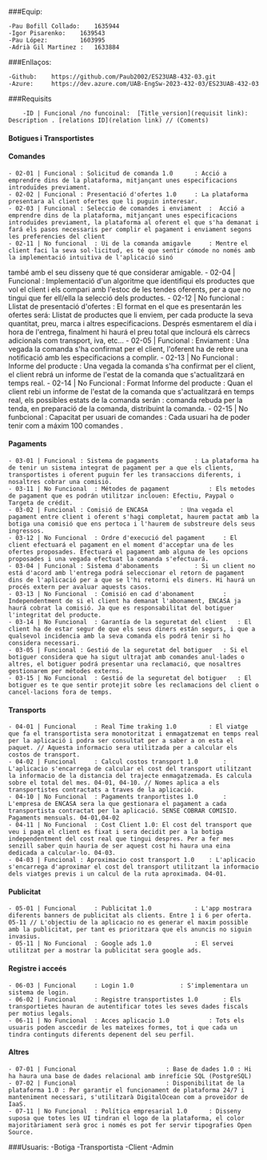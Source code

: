
###Equip: 

	-Pau Bofill Collado: 	1635944
	-Igor Pisarenko: 	1639543
	-Pau López: 		1603995 
	-Adrià Gil Martinez : 	1633884

###Enllaços: 
	
	-Github: 	https://github.com/Paub2002/ES23UAB-432-03.git
	-Azure:		https://dev.azure.com/UAB-EngSw-2023-432-03/ES23UAB-432-03

###Requisits 

		-ID | Funcional	/no funcoinal:  [Title_version](requisit link): Description . [relations ID](relation link) // (Coments)


#### Botigues i Transportistes 
#### Comandes 
	- 02-01 | Funcional	: Solicitud de comanda 1.0		: Acció a emprendre dins de la plataforma, mitjançant unes especificacions introduïdes previament.
	- 02-02 | Funcional	: Presentació d'ofertes 1.0		: La plataforma presentara al client ofertes que li puguin interesar. 
	- 02-03 | Funcional	: Seleccio de comandes i enviament	:  Acció a emprendre dins de la plataforma, mitjançant unes especificacions introduïdes previament, la plataforma al oferent el que s'ha demanat i fará els pasos necessaris per complir el pagament i enviament segons les preferencies del client
	- 02-11 | No funcional	: Ui de la comanda amigavle		: Mentre el client faci la seva sol·licitud, es té que sentir cómode no només amb la implementació intuitiva de l'aplicació sinó
també amb el seu disseny que té que considerar amigable.
	- 02-04 | Funcional	: Implementació d'un algoritme que identifiqui els productes que vol el client i els compari amb l'estoc de les tendes oferents, per a que no tingui que fer ell/ella la selecció dels productes.
	- 02-12 | No funcional	: Llistat de presentació d'ofertes	: El format en el que es presentarán les ofertes será: Llistat de productes que li enviem, per cada producte la seva quantitat, preu, marca i altres especificacions. Després esmentarem el día i hora de l'entrega, finalment hi haurá el preu total que inclourá els càrrecs adicionals com transport, iva, etc...
	- 02-05 | Funcional	: Enviament				: Una vegada la comanda s'ha confirmat per el client, l'oferent ha de rebre una notificació amb les especificacions a complir.
	- 02-13 | No Funcional	: Informe del producte			: Una vegada la comanda s'ha confirmat per el client, el client rebrá un informe de l'estat de la comanda que s'actualitzará en temps real.
	- 02-14 | No Funcional  : Format  Informe del producte		: Quan el client rebi un informe de l'estat de la comanda que s'actualitzará en temps real, els possibles estats de la comanda serán : comanda rebuda per la tenda, en preparació de la comanda, distribuint la comanda.
	- 02-15 | No funbcional : Capacitat per usuari de comandes	: Cada usuari ha de poder tenir com a máxim 100 comandes .


#### Pagaments
	- 03-01 | Funcional	: Sistema de pagaments			: La plataforma ha de tenir un sistema integrat de pagament per a que els clients, transportistes i oferent puguin fer les transaccions diferents, i nosaltres cobrar una comisió.
	- 03-11 | No Funcional	: Métodes de pagament			: Els metodes de pagament que es podrán utilitzar inclouen: Efectiu, Paypal o Targeta de crédit.
	- 03-02 | Funcional	: Comisió de ENCASA			: Una vegada el pagament entre client i oferent s'hagi completat, haurem pactat amb la botiga una comisió que ens pertoca i l'haurem de substreure dels seus ingressos.
	- 03-12 | No Funcional  : Ordre d'execució del pagament		: El client efectuará el pagament en el moment d'acceptar una de les ofertes proposades. Efectuará el pagament amb alguna de les opcions proposades i una vegada efectuat la comanda s'efectuará.
	- 03-04 | Funcional	: Sistema d'abonaments			: Si un client no está d'acord amb l'entrega podrá seleccionar el retorn de pagament dins de l'aplicació per a que se l'hi retorni els diners. Hi haurá un procés extern per avaluar aquests casos.
	- 03-13 | No Funcional	: Comisió en cad d'abonament		: Independentment de si el client ha demanat l'abonament, ENCASA ja haurá cobrat la comisió. Ja que es responsabilitat del botiguer l'integritat del producte.
	- 03-14 | No Funcional  : Garantía de la seguretat del client	: El client ha de estar segur de que els seus diners están segurs, i que a qualsevol incidencia amb la seva comanda els podrá tenir si ho considera necessari.
	- 03-05 | Funcional	: Gestió de la seguretat del botiguer	: Si el botiguer considera que ha sigut ultrajat amb comandes anul·lades o altres, el botiguer podrá presentar una reclamació, que nosaltres gestionarem per métodes externs.
	- 03-15 | No Funcional  : Gestió de la seguretat del botiguer	: El botiguer es te que sentir protejit sobre les reclamacions del client o cancel·lacions fora de temps.



#### Transports 
	- 04-01 | Funcional 	: Real Time traking 1.0			: El viatge que fa el transportista sera monotoritzat i enmagatzemat en temps real per la aplicació i podra ser consultat per a saber a on esta el paquet. // Aquesta informacio sera utilitzada per a calcular els costos de transport.
	- 04-02 | Funcional 	: Calcul costos transport 1.0		: L'aplicacio s'encarrega de calcular el cost del transport utilitzant la informacio de la distancia del trajecte enmagatzemada. Es calcula sobre el total del mes. 04-01, 04-10. // Nomes aplica a els transportistes contractats a traves de la aplicació.
	- 04-10 | No Funcional 	: Pagaments tranportistes 1.0		: L'empresa de ENCASA sera la que gestionara el pagament a cada transportista contractat per la aplicació. SENSE COBRAR COMISIO. Pagaments mensuals. 04-01,04-02
	- 04-11 | No Funcional 	: Cost Client 1.0: El cost del transport que veu i paga el client es fixat i sera decidit per a la botiga independentment del cost real que tingui despres. Per a fer mes senzill saber quin hauria de ser aquest cost hi haura una eina dedicada a calcular-lo. 04-03.
	- 04-03 | Funcional	: Aproximacio cost transport 1.0	: L'aplicacio s'encarrega d'aproximar el cost del transport utilitzant la informacio dels viatges previs i un calcul de la ruta aproximada. 04-01. 

#### Publicitat
	- 05-01 | Funcional 	: Publicitat 1.0			: L'app mostrara diferents banners de publicitat als clients. Entre 1 i 6 per oferta. 05-11 // L'objectiu de la aplicacio no es generar el maxim possible amb la publicitat, per tant es prioritzara que els anuncis no siguin invasius.
	- 05-11 | No Funcional 	: Google ads 1.0			: El servei utilitzat per a mostrar la publicitat sera google ads. 
#### Registre i acceés
	- 06-03 | Funcional 	: Login 1.0				: S'implementara un sistema de login.
	- 06-02 | Funcional 	: Registre transportistes 1.0		: Els transportietes hauran de autentificar totes les seves dades fiscals per motius legals. 
	- 06-11 | No Funcional	: Acces aplicacio 1.0			: Tots els usuaris poden asccedir de les mateixes formes, tot i que cada un tindra continguts diferents depenent del seu perfil. 
#### Altres 
	- 07-01 | Funcional 						: Base de dades 1.0 : Hi ha haura una base de dades relacional amb inrefície SQL (PostgreSQL)
	- 07-02 | Funcional 						: Disponibilitat de la plataforma 1.0 : Per garantir el funcionament de plataforma 24/7 i manteniment necessari, s'utilitzarà DigitalOcean com a proveïdor de IaaS.
	- 07-11 | No Funcional 	: Política empresarial 1.0		: Disseny suposa que totes les UI tindran el logo de la plataforma, el color majoritàriament serà groc i només es pot fer servir tipografies Open Source.
###Usuaris: 
		-Botiga
		-Transportista
		-Client
		-Admin
